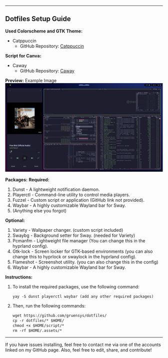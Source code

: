 -----------------------------------------
Dotfiles Setup Guide
-----------------------------------------

**Used Colorscheme and GTK Theme:** 
- Catppuccin
  - GitHub Repository: [Catppuccin](https://github.com/catppuccin/catppuccin)

**Script for Canva:** 
- Caway
  - GitHub Repository: [Caway](https://github.com/PROxZIMA/caway)

**Preview:** 
Example Image ![Example Image](./.assets/example.png)

**Packages:**
**Required:**
1. Dunst - A lightweight notification daemon.
2. Playerctl - Command-line utility to control media players.
3. Fuzzel - Custom script or application (GitHub link not provided).
4. Waybar - A highly customizable Wayland bar for Sway.
5. (Anything else you forgot)

**Optional:**
1. Variety - Wallpaper changer. (custom script included)
2. Swaybg - Background setter for Sway. (needed for Variety)
3. Pcmanfm - Lightweight file manager (You can change this in the hyprland config).
4. Gtk-lock - Screen locker for GTK-based environments (you can also change this to hyprlock or swaylock in the hyprland config).
5. Flameshot - Screenshot utility. (you can also change this in the config)
6. Waybar - A highly customizable Wayland bar for Sway.

**Instructions:**
1. To install the required packages, use the following command:
   ```
   yay -S dunst playerctl waybar (add any other required packages)
   ```
2. Then, run the following commands:
   ```
   wget https://github.com/gruensys/dotfiles/
   cp -r dotfiles/* $HOME/
   chmod +x $HOME/script/*
   rm -rf $HOME/.assets/*
   ```
-------------------------------------------------------------------------------------------------------
If you have issues installing, feel free to contact me via one of the accounts linked on my GitHub page. Also, feel free to edit, share, and contribute!

